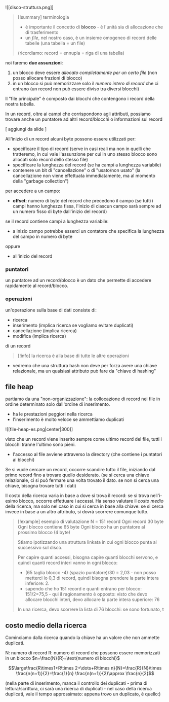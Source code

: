 ![[disco-struttura.png]]

>[!summary] terminologia
>- è importante il concetto di **blocco** - è l'unità sia di allocazione che di trasferimento
>- un *file*, nel nostro caso, è un insieme omogeneo di record delle tabelle (una tabella = un file)
>
>(ricordiamo: record = ennupla = riga di una tabella)

noi faremo **due assunzioni**:
1) un blocco deve essere *allocato completamente per un certo file* (non posso allocare frazioni di blocco)
2) in un blocco si può memorizzare solo il *numero intero di record* che ci entrano (un record non può essere diviso tra diversi blocchi)

 Il "file principale" è composto dai blocchi che contengono i record della nostra tabella.
 
 In un record, oltre ai campi che corrispondono agli attributi, possiamo trovare anche un puntatore ad altri record/blocchi o informazioni sul record

[ aggiungi da slide ]


All'inizio di un record alcuni byte possono essere utilizzati per:
- specificare il tipo di record (serve in casi reali ma non in quelli che tratteremo, in cui vale l'assunzione per cui in uno stesso blocco sono allocati solo record dello stesso file)
- specificare la lunghezza del record (se ha campi a lunghezza variabile)
- contenere un bit di "cancellazione" o di "usato/non usato" (la cancellazione non viene effettuata immediatamente, ma al momento della "garbage collection")

per accedere a un campo:
- **offset**: numero di byte del record che precedono il campo (se tutti i campi hanno lunghezza fissa, l'inizio di ciascun campo sarà sempre ad un numero fisso di byte dall'inizio del record)

se il record contiene campi a lunghezza variabile:
- a inizio campo potrebbe esserci un contatore che specifica la lunghezza del campo in numero di byte

oppure
- all'inizio del record

### puntatori
un puntatore ad un record/blocco è un dato che permette di accedere rapidamente al record/blocco.


### operazioni
un'operazione sulla base di dati consiste di:
- ricerca 
- inserimento (implica ricerca se vogliamo evitare duplicati)
- cancellazione (implica ricerca)
- modifica (implica ricerca)

di un record

>[!info] la ricerca è alla base di tutte le altre operazioni

- vedremo che una struttura hash non deve per forza avere una chiave relazionale, ma un qualsiasi attributo può fare da "chiave di hashing"

## file heap
partiamo da una "non-organizzazione": la collocazione di record nei file in ordine determinato solo dall'ordine di inserimento.

- ha le prestazioni peggiori nella ricerca
- l'inserimento è molto veloce se ammettiamo duplicati

![[file-heap-es.png|center|300]]

visto che un record viene inserito sempre come ultimo record del file, tutti i blocchi tranne l'ultimo sono pieni.
- l'accesso al file avviene attraverso la directory (che contiene i puntatori ai blocchi)

Se si vuole cercare un record, occorre scandire tutto il file, iniziando dal primo record fino a trovare quello desiderato.
(se si cerca una chiave relazionale, ci si può fermare una volta trovato il dato. se non si cerca una chiave, bisogna trovare tutti i dati)

Il costo della ricerca varia in base a dove si trova il record: se si trova nell'i-esimo blocco, occorre effettuare i accessi.
Ha senso valutare il *costo medio* della ricerca, ma solo nel caso in cui si cerca in base alla chiave: se si cerca invece in base a un altro attributo, si dovrà scorrere comunque tutto.

> [!example] esempio di valutazione
> N = 151 record
> Ogni record 30 byte
> Ogni blocco contiene 65 byte
> Ogni blocco ha un puntatore al prossimo blocco (4 byte)
> 
> Stiamo ipotizzando una struttura linkata in cui ogni blocco punta al successivo sul disco.
> 
> Per capire quanti accessi, bisogna capire quanti blocchi servono, e quindi quanti record interi vanno in ogni blocco:
> - (65 taglia blocco -4) (spazio puntatore)/30 = 2,03 - non posso metterci lo 0,3 di record, quindi bisogna prendere la parte intera inferiore: 2.
> - sapendo che ho 151 record e quanti entrano per blocco: 151/2=75,5 - qui il ragionamento è opposto: visto che devo allocare blocchi interi, devo allocare la parte intera superiore: 76
> 
> In una ricerca, devo scorrere la lista di 76 blocchi: se sono fortunato, t


## costo medio della ricerca
Cominciamo dalla ricerca quando la chiave ha un valore che non ammette duplicati.

$\text{N: numero di record}$
$\text{R: numero di record che possono essere memorizzati in un blocco}$
$n=\frac{N}{R}=\text{numero di blocchi}$

$$\large\frac{R\times1+R\times 2+\dots+R\times n}{N}=\frac{R}{N}\times \frac{n(n+1)}{2}=\frac{1}{n} \frac{n(n+1)}{2}\approx \frac{n}{2}$$


(nella parte di inserimento, manca il controllo dei duplicati - prima di lettura/scrittura, ci sarà una ricerca di duplicati - nel caso della ricerca duplicati, vale il tempo approssimato: appena trovo un duplicato, è quello:)